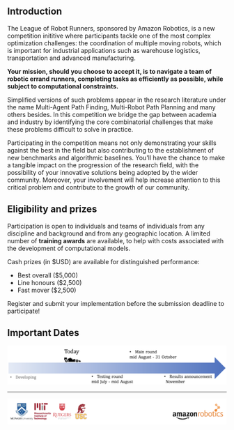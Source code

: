 ## Introduction

The League of Robot Runners, sponsored by Amazon Robotics, is a new competition inititive where participants tackle one of the most complex optimization challenges: the coordination of multiple moving robots, which is important for industrial applications such as warehouse logistics, transportation and advanced manufacturing.  

**Your mission, should you choose to accept it, is to navigate a team of robotic errand runners, completing tasks as efficiently as possible, while subject to computational constraints.** 

Simplified versions of such problems appear in the research literature under the name Multi-Agent Path Finding, Multi-Robot Path Planning and many others besides. In this competition we bridge the gap between academia and industry by identifying the core combinatorial challenges that make these problems difficult to solve in practice.

Participating in the competition means not only demonstrating your skills against the best in the field but also contributing to the establishment of new benchmarks and algorithmic baselines. You'll have the chance to make a tangible impact on the progression of the research field, with the possibility of your innovative solutions being adopted by the wider community. Moreover, your involvement will help increase attention to this critical problem and contribute to the growth of our community. 


## Eligibility and prizes

Participation is open to individuals and teams of individuals from any discipline and background and from any geographic location. A limited number of **training awards** are available, to help with costs associated with the development of computational models. 

Cash prizes (in $USD) are available for distinguished performance:

- Best overall ($5,000)
- Line honours ($2,500)
- Fast mover ($2,500)

Register and submit your implementation before the submission deadline to participate!


## Important Dates

![image](landing_page_resource/images/timeline.png)



---

![image](landing_page_resource/images/logos.png)

